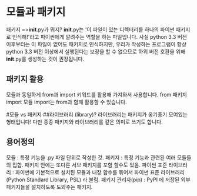 # 모듈과 패키지

패키지 
=>__init__.py가 뭐지?
__init__.py는 '이 파일이 있는 디렉터리를 하나의 파이썬 패키지로 인식해!'라고 파이썬에게 알려주는 역할을 하는 파일입니다. 사실 python 3.3 버전 이후부터는 이 파일이 없어도 패키지로 인식하지만, 우리가 작성하는 프로그램이 항상 python 3.3 버전 이상에서 실행된다는 보장을 할 수 없으므로 하위 버전 호환을 위해 __init__.py를 생성하는 것이 권장됩니다.

## 패키지 활용
모듈과 동일하게 from과 import 키워드를 활용해 가져와서 사용합니다.
from 패키지 import 모듈
import는 from과 함께 활용할 수 있습니다.

#모듈 vs 패키지
##라이브러리 (library)?
라이브러리는 패키지가 옹기종기 모여있는 형태입니다!
다만 종종 패키지와 라이브러리를 같은 의미로 쓰기도 합니다.

## 용어정의
모듈 : 특정 기능을 .py 파일 단위로 작성한 것.
패키지 : 특정 기능과 관련된 여러 모듈들의 집합. 패키지 안에는 또다른 서브 패키지를 포함 할수도 있음.
파이썬 표준 라이브러리 : 파이썬에 기본적으로 설치된 모듈과 내장 함수를 묶어서 파이썬 표준 라이브러리 (Python Standard Library, PSL) 라 불림.
패키지 관리자(pip) : PyPI 에 저장된 외부 패키지들을 설치하도록 도와주는 패키지.

